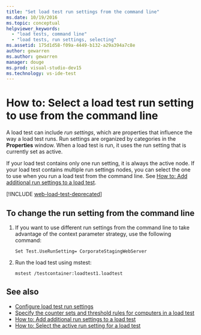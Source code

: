 ```yaml
---
title: "Set load test run settings from the command line"
ms.date: 10/19/2016
ms.topic: conceptual
helpviewer_keywords:
  - "load tests, command line"
  - "load tests, run settings, selecting"
ms.assetid: 175d1d58-f09a-4449-b132-a29a394a7c8e
author: gewarren
ms.author: gewarren
manager: douge
ms.prod: visual-studio-dev15
ms.technology: vs-ide-test
---
```

# How to: Select a load test run setting to use from the command line

A load test can include *run settings*, which are properties that influence the way a load test runs. Run settings are organized by categories in the **Properties** window. When a load test is run, it uses the run setting that is currently set as active.

If your load test contains only one run setting, it is always the active node. If your load test contains multiple run settings nodes, you can select the one to use when you run a load test from the command line. See [How to: Add additional run settings to a load test](../test/how-to-add-additional-run-settings-to-a-load-test.md).

[!INCLUDE [web-load-test-deprecated](includes/web-load-test-deprecated.md)]

## To change the run setting from the command line

1.  If you want to use different run settings from the command line to take advantage of the context parameter strategy, use the following command:

    `Set Test.UseRunSetting= CorporateStagingWebServer`

2.  Run the load test using mstest:

    `mstest /testcontainer:loadtest1.loadtest`

## See also

- [Configure load test run settings](../test/configure-load-test-run-settings.md)
- [Specify the counter sets and threshold rules for computers in a load test](../test/specify-counter-sets-and-threshold-rules-for-load-testing.md)
- [How to: Add additional run settings to a load test](../test/how-to-add-additional-run-settings-to-a-load-test.md)
- [How to: Select the active run setting for a load test](../test/how-to-select-the-active-run-setting-for-a-load-test.md)
